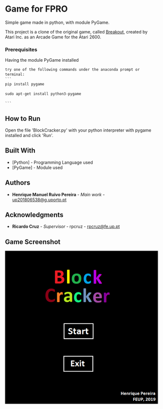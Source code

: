 # Game for FPRO

Simple game made in python, with module PyGame.

This project is a clone of the original game, called [Breakout](https://en.wikipedia.org/wiki/Breakout_(video_game)), created by Atari Inc. as an Arcade Game for the Atari 2600.

### Prerequisites

Having the module PyGame installed

    try one of the following commands under the anaconda prompt or terminal:
    ```
    pip install pygame
    
    sudo apt-get install python3-pygame
    
    ```

## How to Run

 Open the file 'BlockCracker.py' with your python interpreter with pygame installed and click 'Run'.

## Built With

* [Python] - Programming Language used
* [PyGame] - Module used

## Authors

* **Henrique Manuel Ruivo Pereira** - *Main work* - up201806538@g.uporto.pt

## Acknowledgments

* **Ricardo Cruz** - *Supervisor* - rpcruz - rpcruz@fe.up.pt

## Game Screenshot

![Game Screenshot](Images/Screenshot.png "Game Screenshot")
